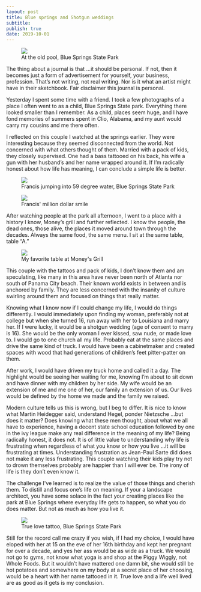 ```yaml
---
layout: post
title: Blue springs and Shotgun weddings
subtitle: 
publish: true
date: 2019-10-01
---
```

<figure>
<img src="https://jonbcarroll.s3.us-east-2.amazonaws.com/20191001_Bluesprings_DSF9445.jpg">
<figcaption> At the old pool, Blue Springs State Park</figcaption>
</figure>
The thing about a journal is that …it should be personal. If not, then it becomes just a form of advertisement for yourself, your business, profession. That’s not writing, not real writing. Nor is it what an artist might have in their sketchbook.
Fair disclaimer this journal is personal.

Yesterday I spent some time with a friend. I took a few photographs of a place I often went to as a child, Blue Springs State park. Everything there looked smaller than I remember. As a child, places seem huge, and I have fond memories of summers spent in Clio, Alabama, and my aunt would carry my cousins and me there often. 

I reflected on this couple I watched at the springs earlier. They were interesting because they seemed disconnected from the world. Not concerned with what others thought of them. Married with a pack of kids, they closely supervised.
One had a bass tattooed on his back, his wife a gun with her husband’s and her name wrapped around it. If I’m radically honest about how life has meaning, I can conclude a simple life is better. 

<figure>
<img src="https://jonbcarroll.s3.us-east-2.amazonaws.com/20191001_Bluespring_DSF9443.jpg">
<figcaption> Francis jumping into 59 degree water, Blue Springs State Park</figcaption>
</figure>
<figure>
<img src="https://jonbcarroll.s3.us-east-2.amazonaws.com/20191001_Bluespring_DSF9452.jpg">
<figcaption> Francis' million dollar smile</figcaption>
</figure>

After watching people at the park all afternoon, I went to a place with a history I know, Money’s grill and further reflected. I know the people, the dead ones, those alive, the places it moved around town through the decades. Always the same food, the same menu. I sit at the same table, table “A.” 
<figure>
<img src="https://jonbcarroll.s3.us-east-2.amazonaws.com/20191001_moneys_DSF9472.jpg">
<figcaption>My favorite table at Money's Grill</figcaption>
</figure>
This couple with the tattoos and pack of kids, I don’t know them and am speculating, like many in this area have never been north of Atlanta nor south of Panama City beach. Their known world exists in between and is anchored by family. They are less concerned with the insanity of culture swirling around them and focused on things that really matter.

 Knowing what I know now if I could change my life, I would do things differently. I would immediately upon finding my woman, preferably not at college but when she turned 16, run away with her to Louisiana and marry her. If I were lucky, it would be a shotgun wedding (age of consent to marry is 16). She would be the only woman I ever kissed, saw nude, or made love to. I would go to one church all my life. Probably eat at the same places and drive the same kind of truck. I would have been a cabinetmaker and created spaces with wood that had generations of children’s feet pitter-patter on them. 

After work, I would have driven my truck home and called it a day. The highlight would be seeing her waiting for me, knowing I’m about to sit down and have dinner with my children by her side. My wife would be an extension of me and me one of her, our family an extension of us.
Our lives would be defined by the home we made and the family we raised. 

Modern culture tells us this is wrong, but I beg to differ.
It is nice to know what Martin Heidegger said, understand Hegel, ponder Nietzsche …but does it matter? Does knowing what these men thought, about what we all have to experience, having a decent state school education followed by one in the ivy league make any real difference in the meaning of my life? Being radically honest, it does not. It is of little value to understanding why life is frustrating when regardless of what you know or how you live …it will be frustrating at times. 
Understanding frustration as Jean-Paul Sarte did does not make it any less frustrating. This couple watching their kids play try not to drown themselves probably are happier than I will ever be. The irony of life is they don’t even know it. 

The challenge I've learned is to realize the value of those things and cherish them. To distill and focus one’s life on meaning. If your a landscape architect, you have some solace in the fact your creating places like the park at Blue Springs where everyday life gets to happen, so what you do does matter. But not as much as how you live it. 

<figure>
<img src="https://jonbcarroll.s3.us-east-2.amazonaws.com/20191001_Bluespring_DSF9456.jpg">
<figcaption> True love tattoo, Blue Springs State Park</figcaption>
</figure>

Still for the record call me crazy if you wish, if I had my choice, I would have eloped with her at 15 on the eve of her 16th birthday and kept her pregnant for over a decade, and yes her ass would be as wide as a truck. We would not go to gyms, not know what yoga is and shop at the Piggy Wiggly, not Whole Foods. But it wouldn’t have mattered one damn bit, she would still be hot potatoes and somewhere on my body at a secret place of her choosing, would be a heart with her name tattooed in it.
True love and a life well lived are as good as it gets is my conclusion.


